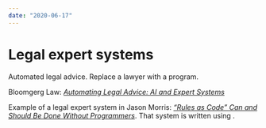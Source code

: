 ```yaml
---
date: "2020-06-17"
---
```


# Legal expert systems

Automated legal advice. Replace a lawyer with a program.

Bloomgerg Law: _[Automating Legal Advice: AI and Expert Systems](https://news.bloomberglaw.com/business-and-practice/automating-legal-advice-ai-and-expert-systems/)_

Example of a legal expert system in Jason Morris: _[“Rules as Code” Can and Should Be Done Without Programmers](https://medium.com/@jason_90344/rules-as-code-can-and-should-be-done-without-programmers-fb3e0f4dafa5#a1b0)_. That system is written using <datalex>.
